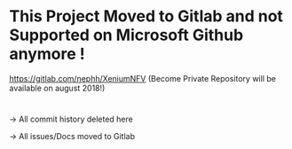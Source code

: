 # This Project Moved to Gitlab and not Supported on Microsoft Github anymore !
https://gitlab.com/nephh/XeniumNFV (Become Private Repository will be available on august 2018!)
#
-> All commit history deleted here

-> All issues/Docs moved to Gitlab 